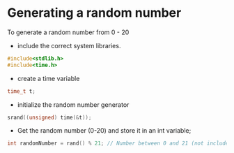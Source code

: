 # Generating a random number
To generate a random number from 0 - 20
- include the correct system libraries.
~~~c
#include<stdlib.h>
#include<time.h>
~~~

- create a time variable
~~~c
time_t t;
~~~

- initialize the random number generator
~~~c
srand((unsigned) time(&t));
~~~

- Get the random number (0-20) and store it in an int variable;
~~~c
int randomNumber = rand() % 21; // Number between 0 and 21 (not included)
~~~